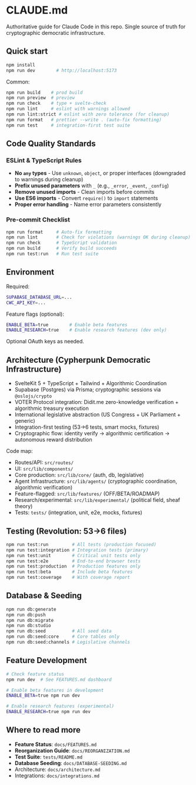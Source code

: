 # CLAUDE.md

Authoritative guide for Claude Code in this repo. Single source of truth for cryptographic democratic infrastructure.

## Quick start

```bash
npm install
npm run dev        # http://localhost:5173
```

Common:

```bash
npm run build    # prod build
npm run preview  # preview
npm run check    # type + svelte-check
npm run lint     # eslint with warnings allowed
npm run lint:strict # eslint with zero tolerance (for cleanup)
npm run format   # prettier --write . (auto-fix formatting)
npm run test     # integration-first test suite
```

## Code Quality Standards

### ESLint & TypeScript Rules
- **No `any` types** - Use `unknown`, `object`, or proper interfaces (downgraded to warnings during cleanup)
- **Prefix unused parameters** with `_` (e.g., `_error`, `_event`, `_config`)
- **Remove unused imports** - Clean imports before commits
- **Use ES6 imports** - Convert `require()` to `import` statements
- **Proper error handling** - Name error parameters consistently

### Pre-commit Checklist
```bash
npm run format     # Auto-fix formatting
npm run lint       # Check for violations (warnings OK during cleanup)
npm run check      # TypeScript validation
npm run build      # Verify build succeeds
npm run test:run   # Run test suite
```

## Environment

Required:

```bash
SUPABASE_DATABASE_URL=...
CWC_API_KEY=...
```

Feature flags (optional):

```bash
ENABLE_BETA=true        # Enable beta features
ENABLE_RESEARCH=true    # Enable research features (dev only)
```

Optional OAuth keys as needed.

## Architecture (Cypherpunk Democratic Infrastructure)

- SvelteKit 5 + TypeScript + Tailwind + Algorithmic Coordination
- Supabase (Postgres) via Prisma; cryptographic sessions via `@oslojs/crypto`
- VOTER Protocol integration: Didit.me zero-knowledge verification + algorithmic treasury execution
- International legislative abstraction (US Congress + UK Parliament + generic)
- Integration-first testing (53→6 tests, smart mocks, fixtures)
- Cryptographic flow: identity verify → algorithmic certification → autonomous reward distribution

Code map:

- Routes/API: `src/routes/`
- UI: `src/lib/components/`
- Core production: `src/lib/core/` (auth, db, legislative)
- Agent Infrastructure: `src/lib/agents/` (cryptographic coordination, algorithmic verification)
- Feature-flagged: `src/lib/features/` (OFF/BETA/ROADMAP)
- Research/experimental: `src/lib/experimental/` (political field, sheaf theory)
- Tests: `tests/` (integration, unit, e2e, mocks, fixtures)

## Testing (Revolution: 53→6 files)

```bash
npm run test:run         # All tests (production focused)
npm run test:integration # Integration tests (primary)
npm run test:unit        # Critical unit tests only
npm run test:e2e         # End-to-end browser tests
npm run test:production  # Production features only
npm run test:beta        # Include beta features
npm run test:coverage    # With coverage report
```

## Database & Seeding

```bash
npm run db:generate
npm run db:push
npm run db:migrate
npm run db:studio
npm run db:seed          # All seed data
npm run db:seed:core     # Core tables only
npm run db:seed:channels # Legislative channels
```

## Feature Development

```bash
# Check feature status
npm run dev  # See FEATURES.md dashboard

# Enable beta features in development
ENABLE_BETA=true npm run dev

# Enable research features (experimental)
ENABLE_RESEARCH=true npm run dev
```

## Where to read more

- **Feature Status**: `docs/FEATURES.md`
- **Reorganization Guide**: `docs/REORGANIZATION.md`
- **Test Suite**: `tests/README.md`
- **Database Seeding**: `docs/DATABASE-SEEDING.md`
- Architecture: `docs/architecture.md`
- Integrations: `docs/integrations.md`
